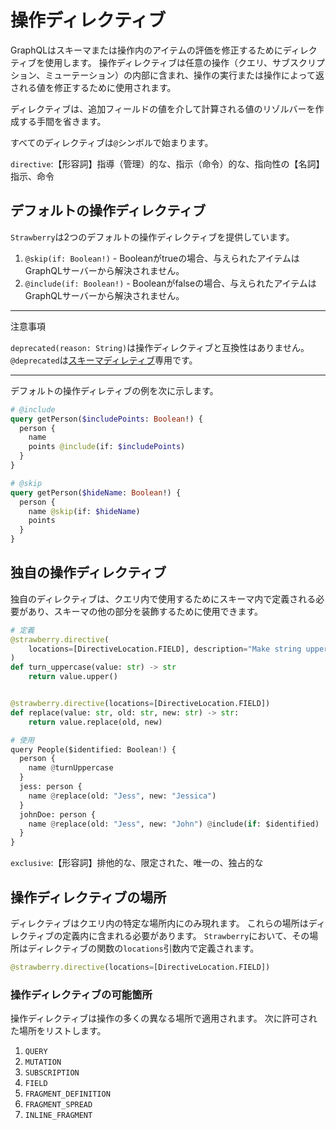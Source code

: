 # 操作ディレクティブ

GraphQLはスキーマまたは操作内のアイテムの評価を修正するためにディレクティブを使用します。
操作ディレクティブは任意の操作（クエリ、サブスクリプション、ミューテーション）の内部に含まれ、操作の実行または操作によって返される値を修正するために使用されます。

ディレクティブは、追加フィールドの値を介して計算される値のリゾルバーを作成する手間を省きます。

すべてのディレクティブは`@`シンボルで始まります。

`directive`:【形容詞】指導（管理）的な、指示（命令）的な、指向性の【名詞】指示、命令

## デフォルトの操作ディレクティブ

`Strawberry`は2つのデフォルトの操作ディレクティブを提供しています。

1. `@skip(if: Boolean!)` - Booleanがtrueの場合、与えられたアイテムはGraphQLサーバーから解決されません。
2. `@include(if: Boolean!)` - Booleanがfalseの場合、与えられたアイテムはGraphQLサーバーから解決されません。

---

注意事項

`deprecated(reason: String)`は操作ディレクティブと互換性はありません。
`@deprecated`は[スキーマディレティブ](https://strawberry.rocks/docs/types/schema-directives)専用です。

---

デフォルトの操作ディレティブの例を次に示します。

```graphql
# @include
query getPerson($includePoints: Boolean!) {
  person {
    name
    points @include(if: $includePoints)
  }
}

# @skip
query getPerson($hideName: Boolean!) {
  person {
    name @skip(if: $hideName)
    points
  }
}
```

## 独自の操作ディレクティブ

独自のディレクティブは、クエリ内で使用するためにスキーマ内で定義される必要があり、スキーマの他の部分を装飾するために使用できます。

```python
# 定義
@strawberry.directive(
    locations=[DirectiveLocation.FIELD], description="Make string uppercase"
)
def turn_uppercase(value: str) -> str
    return value.upper()


@strawberry.directive(locations=[DirectiveLocation.FIELD])
def replace(value: str, old: str, new: str) -> str:
    return value.replace(old, new)
```

```python
# 使用
query People($identified: Boolean!) {
  person {
    name @turnUppercase
  }
  jess: person {
    name @replace(old: "Jess", new: "Jessica")
  }
  johnDoe: person {
    name @replace(old: "Jess", new: "John") @include(if: $identified)
  }
}
```

`exclusive`:【形容詞】排他的な、限定された、唯一の、独占的な

## 操作ディレクティブの場所

ディレクティブはクエリ内の特定な場所内にのみ現れます。
これらの場所はディレクティブの定義内に含まれる必要があります。
`Strawberry`において、その場所はディレクティブの関数の`locations`引数内で定義されます。

```python
@strawberry.directive(locations=[DirectiveLocation.FIELD])
```

### 操作ディレクティブの可能箇所

操作ディレクティブは操作の多くの異なる場所で適用されます。
次に許可された場所をリストします。

1. `QUERY`
2. `MUTATION`
3. `SUBSCRIPTION`
4. `FIELD`
5. `FRAGMENT_DEFINITION`
6. `FRAGMENT_SPREAD`
7. `INLINE_FRAGMENT`
